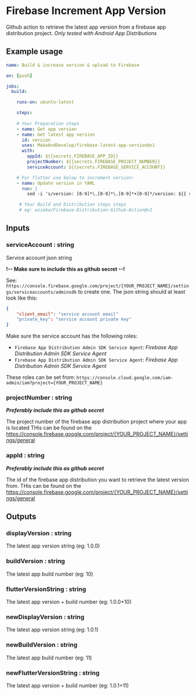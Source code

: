 # Firebase Increment App Version
Github action to retrieve the latest app version from a firebase app distribution project.
_Only tested with Android App Distributions_

## Example usage

```yml
name: Build & increase version & upload to Firebase

on: [push]

jobs:
  build:

    runs-on: ubuntu-latest

    steps:
    
    # Your Preparation steps
    - name: Get app version
    - name: Get latest app version
      id: version
      uses: MakeAndDevelop/firebase-latest-app-version@v1
      with:
        appId: ${{secrets.FIREBASE_APP_ID}}
        projectNumber: ${{secrets.FIREBASE_PROJECT_NUMBER}}
        serviceAccount: ${{secrets.FIREBASE_SERVICE_ACCOUNT}}

    # For flutter use below to increment version:
    - name: Update version in YAML
      run: | 
        sed -i 's/version: [0-9]*\.[0-9]*\.[0-9]*+[0-9]*/version: ${{ steps.version.outputs.newFlutterVersionString }}/' pubspec.yaml

     # Your Build and Distribution steps steps
     # eg: wzieba/Firebase-Distribution-Github-Action@v1
```

## Inputs

### serviceAccount : string
Service account json string 

**!-- Make sure to include this as github secret --!**

See: `https://console.firebase.google.com/project/{YOUR_PROJECT_NAME}/settings/serviceaccounts/adminsdk` to create one. The json string should at least look like this:

```json
{
    "client_email": "service account email"
    "private_key": "service account private key"
}
```

Make sure the service account has the following roles:
- `Firebase App Distribution Admin SDK Service Agent`: *Firebase App Distribution Admin SDK Service Agent*
- `Firebase App Distribution Admin SDK Service Agent`: *Firebase App Distribution Admin SDK Service Agent*

These roles can be set from: `https://console.cloud.google.com/iam-admin/iam?project={YOUR_PROJECT_NAME}` 

### projectNumber : string

***Preferably include this as github secret***

The project number of the firebase app distribution project where your app is located
THis can be found on the https://console.firebase.google.com/project/{YOUR_PROJECT_NAME}/settings/general

### appId : string

***Preferably include this as github secret***

The id of the firebase app distribution you want to retrieve the latest version from.
THis can be found on the https://console.firebase.google.com/project/{YOUR_PROJECT_NAME}/settings/general

## Outputs

### displayVersion : string
The latest app version string (eg: 1.0.0)
  
### buildVersion : string
The latest app build number (eg: 10)
  
### flutterVersionString : string
The latest app version + build number (eg: 1.0.0+10)

### newDisplayVersion : string
The latest app version string (eg: 1.0.1)
  
### newBuildVersion : string
The latest app build number (eg: 11)
  
### newFlutterVersionString : string
The latest app version + build number (eg: 1.0.1+11)
